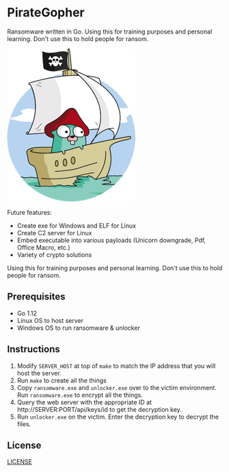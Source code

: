 # PirateGopher

Ransomware written in Go. Using this for training purposes and personal learning. Don't use this to
hold people for ransom.

![Pirate Gopher](gopher_pirate.png)

Future features:

* Create exe for Windows and ELF for Linux
* Create C2 server for Linux
* Embed executable into various payloads (Unicorn downgrade, Pdf, Office Macro, etc.)
* Variety of crypto solutions

Using this for training purposes and personal learning. Don't use this to hold people for ransom.

## Prerequisites
* Go 1.12
* Linux OS to host server
* Windows OS to run ransomware & unlocker

## Instructions

1) Modify `SERVER_HOST` at top of `make` to match the IP address that you will host the server.
2) Run `make` to create all the things
3) Copy `ransomware.exe` and `unlocker.exe` over to the victim environment. Run `ransomware.exe` 
to encrypt all the things.
4) Query the web server with the appropriate ID at http://SERVER:PORT/api/keys/id to get the
decryption key.
5) Run `unlocker.exe` on the victim. Enter the decryption key to decrypt the files.

## License

[LICENSE](LICENSE)
